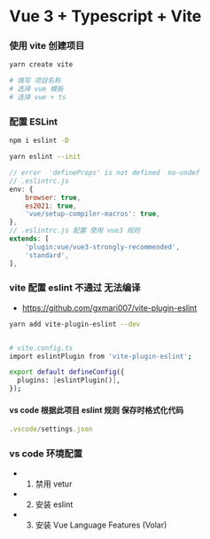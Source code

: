 # Vue 3 + Typescript + Vite

### 使用 vite 创建项目
```sh
yarn create vite

# 填写 项目名称
# 选择 vue 模板
# 选择 vue + ts
```


### 配置 ESLint
```sh
npm i eslint -D

yarn eslint --init

```
```js
// error  'defineProps' is not defined  no-undef
// .eslintrc.js
env: {
    browser: true,
    es2021: true,
    'vue/setup-compiler-macros': true,
},
// .eslintrc.js 配置 使用 vue3 规则
extends: [
    'plugin:vue/vue3-strongly-recommended',
    'standard',
],
```

### vite 配置 eslint 不通过 无法编译
- https://github.com/gxmari007/vite-plugin-eslint
```sh
yarn add vite-plugin-eslint --dev


# vite.config.ts
import eslintPlugin from 'vite-plugin-eslint';

export default defineConfig({
  plugins: [eslintPlugin()],
});
```

#### vs code  根据此项目 eslint 规则 保存时格式化代码
```js
.vscode/settings.json
```

### vs code 环境配置
- 1. 禁用 vetur
- 2. 安装 eslint
- 3. 安装 Vue Language Features (Volar)





